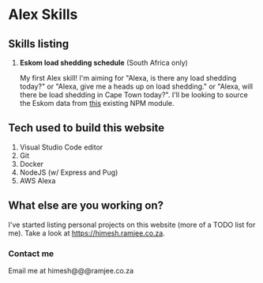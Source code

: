 # Alex Skills

## Skills listing
1. **Eskom load shedding schedule** (South Africa only)

    My first Alex skill! I'm aiming for "Alexa, is there any load shedding today?" or "Alexa, give me a heads up on load shedding."
    or "Alexa, will there be load shedding in Cape Town today?". I'll be looking to source the Eskom data from [this](https://www.npmjs.com/package/eskom-loadshedding-api) existing NPM module.

## Tech used to build this website
1. Visual Studio Code editor
1. Git
1. Docker
1. NodeJS (w/ Express and Pug)
1. AWS Alexa

## What else are you working on?
I've started listing personal projects on this website (more of a TODO list for me). Take a look at https://himesh.ramjee.co.za.

### Contact me
Email me at himesh@@@ramjee.co.za
